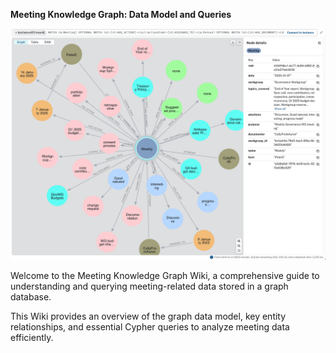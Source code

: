 **Meeting Knowledge Graph: Data Model and Queries**

![image](docs/image.png)

Welcome to the Meeting Knowledge Graph Wiki, a comprehensive guide to understanding and querying meeting-related data stored in a graph database. 

This Wiki provides an overview of the graph data model, key entity relationships, and essential Cypher queries to analyze meeting data efficiently.